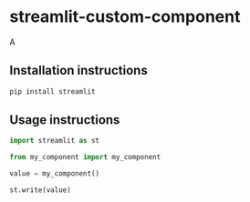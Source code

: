 # streamlit-custom-component

A 

## Installation instructions

```sh
pip install streamlit
```

## Usage instructions

```python
import streamlit as st

from my_component import my_component

value = my_component()

st.write(value)
```